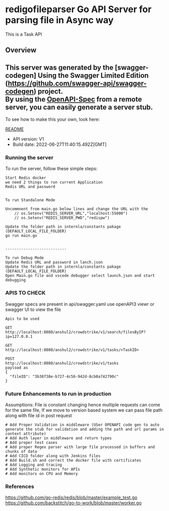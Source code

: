 # redigofileparser Go API Server for parsing file in Async way

This is a Task API

## Overview
This server was generated by the [swagger-codegen] Using the Swagger Limited Edition
(https://github.com/swagger-api/swagger-codegen) project.  
By using the [OpenAPI-Spec](https://github.com/OAI/OpenAPI-Specification) from a remote server, you can easily generate a server stub.  
-

To see how to make this your own, look here:

[README](https://github.com/swagger-api/swagger-codegen/blob/master/README.md)

- API version: V1
- Build date: 2022-06-27T11:40:15.492Z[GMT]


### Running the server
To run the server, follow these simple steps:

```
Start Redis docker 
we need 2 things to run current Application 
Redis URL and password


To run Standalone Mode

Uncommnent from main.go below lines and change the URL with the 
	// os.Setenv("REDIS_SERVER_URL","localhost:55000")
	// os.Setenv("REDIS_SERVER_PWD","redispw")

Update the folder path in internla/constants pakage (DEFAULT_LOCAL_FILE_FOLDER)
go run main.go


---------------------------

To run Debug Mode
Update Redis URL and password in lanch.json
Update the folder path in internla/constants pakage (DEFAULT_LOCAL_FILE_FOLDER)
Open Main.go file and vscode debugger select launch.json and start debugging

```


### APIS TO CHECK
Swagger specs are present in api/swagger.yaml
use openAPI3 viewr or swagger UI to view the file
```
Apis to be used 

GET 
http://localhost:8080/anshul2/crowdstrike/v1/search/filesByIP?ip=127.0.0.1

GET
http://localhost:8080/anshul2/crowdstrike/v1/tasks/<TaskID>

POST
http://localhost:8080/anshul2/crowdstrike/v1/tasks
payload as 
{
  "fileID": "3b38f38e-b727-4c56-942d-8cb0a742790c"
}
```

### Future Enhancements to run in production

Assumptions: 
File is constant changing hence multiple requests can come for the same file, If we move to version based system we can pass file path along with file id in post request

```
# Add Proper Validation in middleware (USer OPENAPI code gen to auto generate the stub for validation and adding the path and url params in context attribute)
# Add Auth layer in middleware and return types
# Add proper test cases
# Add proper Regex parser with large file processed in buffers and chunks of data
# Add CICD folder along with Jenkins files
# Add Build.sh and correct the docker file with certificates 
# Add Logging and tracing 
# Add Synthetic monitors for APIs
# Add monitors on CPU and Memory
```



### References
https://github.com/go-redis/redis/blob/master/example_test.go
https://github.com/backstitch/go-to-work/blob/master/worker.go

